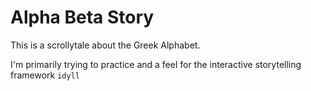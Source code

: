 # Alpha Beta Story

This is a scrollytale about the Greek Alphabet.

I'm primarily trying to practice and a feel for the interactive storytelling framework `idyll`